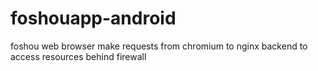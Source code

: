 # foshouapp-android
foshou web browser make requests from chromium to nginx backend to access resources behind firewall
